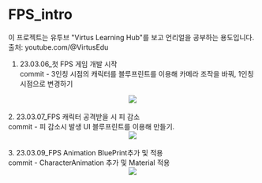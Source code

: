 # FPS_intro
이 프로젝트는 유투브 "Virtus Learning Hub"를 보고 언리얼을 공부하는 용도입니다.</br>
출처: youtube.com/@VirtusEdu </br>


1. 23.03.06_첫 FPS 게임 개발 시작 </br>
 commit - 3인칭 시점의 캐릭터를 블루프린트를 이용해 카메라 조작을 바꿔, 1인칭 시점으로 변경하기 </br>
<div align="center">
	<img src="https://user-images.githubusercontent.com/81684148/223900610-ae6abbdb-0167-4d3c-9ed1-725c952becd3.gif"/>
</div>
</br>
2. 23.03.07_FPS 캐릭터 공격받을 시 피 감소</br>
  commit - 피 감소시 발생 UI 블루프린트를 이용해 만들기. </br>
<div align="center">
	<img src="https://user-images.githubusercontent.com/81684148/223900733-6bf6e2e5-9ed6-4556-9d62-325dea233357.gif"/>
</div>
</br>
3. 23.03.09_FPS Animation BluePrint추가 및 적용</br>
   commit - CharacterAnimation  추가 및 Material 적용 </br>
<div align="center">
	<img src="https://user-images.githubusercontent.com/81684148/223900756-d2204a35-379c-42f3-9217-fb14d52b4355.gif"/>
</div>
